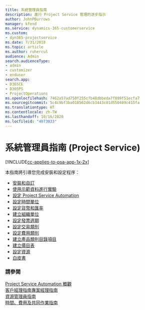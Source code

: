 ```yaml
---
title: 系統管理員指南
description: 進行 Project Service 管理的逐步指示
author: JohnPBurrows
manager: kfend
ms.service: dynamics-365-customerservice
ms.custom:
- dyn365-projectservice
ms.date: 7/31/2018
ms.topic: article
ms.author: ruhercul
audience: Admin
search.audienceType:
- admin
- customizer
- enduser
search.app:
- D365CE
- D365PS
- ProjectOperations
ms.openlocfilehash: 7462a57ad750f255cfb48dbbeda7f899f51ecfa7
ms.sourcegitcommit: 5c4c9bf3ba018562d6cb3443c01d550489c415fa
ms.translationtype: HT
ms.contentlocale: zh-TW
ms.lasthandoff: 10/16/2020
ms.locfileid: "4073033"
---
```

# <a name="administrator-guide-project-service"></a>系統管理員指南 (Project Service)

[!INCLUDE[cc-applies-to-psa-app-1x-2x](../includes/cc-applies-to-psa-app-1x-2x.md)]

本指南將引導您完成安裝和設定程序：  
  
- [安裝和自訂](install-customize.md)
- [使用示範資料進行實驗](use-demo-data.md)
- [設定 Project Service Automation](configure.md)
- [設定時間單位](set-up-time-units.md)
- [設定貨幣和匯率](set-up-currencies-exchange-rates.md)
- [建立組織單位](create-organizational-units.md)
- [設定發票週期](set-up-invoice-frequencies.md)
- [設定交易類別](configure-transaction-categories.md)
- [設定費用類別](configure-expense-categories.md)
- [建立產品類別目錄項目](create-product-catalog-items.md)
- [建立價目表](create-price-list.md)
- [設定資源](set-up-resources.md)
- [白皮書](white-papers.md)
  
### <a name="see-also"></a>請參閱  
 [Project Service Automation 概觀](../psa/overview.md)    
 [客戶經理指南](../psa/account-manager-guide.md)[專案經理指南](../psa/project-manager-guide.md)   
 [資源管理員指南](../psa/resource-manager-guide.md)   
 [時間、費用及共同作業指南](../psa/time-expense-collaboration-guide.md)
